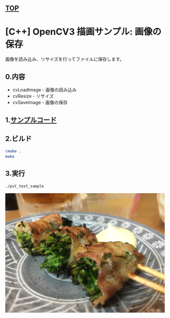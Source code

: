[TOP](https://github.com/maemori/OpenCV3_Sample/)
----

# [C++] OpenCV3 描画サンプル: 画像の保存

画像を読み込み、リサイズを行ってファイルに保存します。

## 0.内容

* cvLoadImage - 画像の読み込み
* cvResize - リサイズ
* cvSaveImage - 画像の保存

## 1.[サンプルコード](./main.go)

## 2.ビルド

``` bash
cmake .
make
```

## 3.実行

``` bash
./put_text_sample
```

![実行結果イメージ](./etc/Execution_result/output.jpg)

